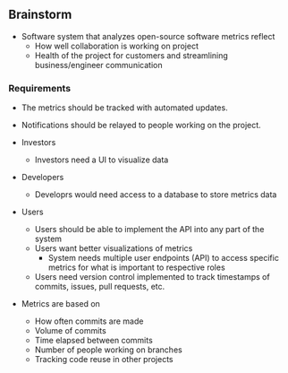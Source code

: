 ## Brainstorm
- Software system that analyzes open-source software metrics reflect
    - How well collaboration is working on project
    - Health of the project for customers and streamlining business/engineer communication

### Requirements
- The metrics should be tracked with automated updates.
- Notifications should be relayed to people working on the project.
- Investors
    - Investors need a UI to visualize data
- Developers
    - Developrs would need access to a database to store metrics data
- Users
    - Users should be able to implement the API into any part of the system
    - Users want better visualizations of metrics
        - System needs multiple user endpoints (API) to access specific metrics for what is important to respective roles
    - Users need version control implemented to track timestamps of commits, issues, pull requests, etc.

- Metrics are based on
    - How often commits are made
    - Volume of commits
    - Time elapsed between commits
    - Number of people working on branches
    - Tracking code reuse in other projects
